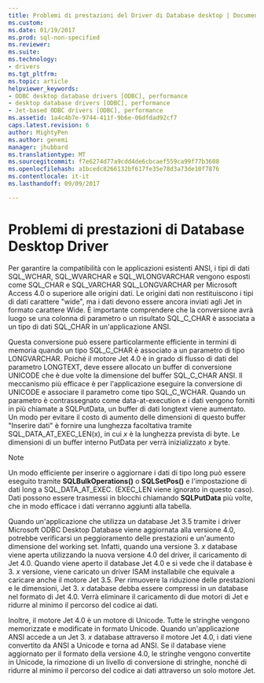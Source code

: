 ```yaml
---
title: Problemi di prestazioni del Driver di Database desktop | Documenti Microsoft
ms.custom: 
ms.date: 01/19/2017
ms.prod: sql-non-specified
ms.reviewer: 
ms.suite: 
ms.technology:
- drivers
ms.tgt_pltfrm: 
ms.topic: article
helpviewer_keywords:
- ODBC desktop database drivers [ODBC], performance
- desktop database drivers [ODBC], performance
- Jet-based ODBC drivers [ODBC], performance
ms.assetid: 1a4c4b7e-9744-411f-9b6e-06dfdad92cf7
caps.latest.revision: 6
author: MightyPen
ms.author: genemi
manager: jhubbard
ms.translationtype: MT
ms.sourcegitcommit: f7e6274d77a9cdd4de6cbcaef559ca99f77b3608
ms.openlocfilehash: a1bcedc8266132bf617fe35e78d3a73de10f7876
ms.contentlocale: it-it
ms.lasthandoff: 09/09/2017

---
```

# <a name="desktop-database-driver-performance-issues"></a>Problemi di prestazioni di Database Desktop Driver
Per garantire la compatibilità con le applicazioni esistenti ANSI, i tipi di dati SQL_WCHAR, SQL_WVARCHAR e SQL_WLONGVARCHAR vengono esposti come SQL_CHAR e SQL_VARCHAR SQL_LONGVARCHAR per Microsoft Access 4.0 o superiore alle origini dati. Le origini dati non restituiscono i tipi di dati carattere "wide", ma i dati devono essere ancora inviati agli Jet in formato carattere Wide. È importante comprendere che la conversione avrà luogo se una colonna di parametro o un risultato SQL_C_CHAR è associata a un tipo di dati SQL_CHAR in un'applicazione ANSI.  
  
 Questa conversione può essere particolarmente efficiente in termini di memoria quando un tipo SQL_C_CHAR è associato a un parametro di tipo LONGVARCHAR. Poiché il motore Jet 4.0 è in grado di flusso di dati del parametro LONGTEXT, deve essere allocato un buffer di conversione UNICODE che è due volte la dimensione del buffer SQL_C_CHAR ANSI. Il meccanismo più efficace è per l'applicazione eseguire la conversione di UNICODE e associare il parametro come tipo SQL_C_WCHAR. Quando un parametro è contrassegnato come data-at-execution e i dati vengono forniti in più chiamate a SQLPutData, un buffer di dati longtext viene aumentato. Un modo per evitare il costo di aumento delle dimensioni di questo buffer "Inserire dati" è fornire una lunghezza facoltativa tramite SQL_DATA_AT_EXEC_LEN(x), in cui *x* è la lunghezza prevista di byte. Le dimensioni di un buffer interno PutData per verrà inizializzato *x* byte.  
  
> [!NOTE]  
>  Un modo efficiente per inserire o aggiornare i dati di tipo long può essere eseguito tramite **SQLBulkOperations()** o **SQLSetPos()** e l'impostazione di dati long a SQL_DATA_AT_EXEC. (EXEC_LEN viene ignorato in questo caso). Dati possono essere trasmessi in blocchi chiamando **SQLPutData** più volte, che in modo efficace i dati verranno aggiunti alla tabella.  
  
 Quando un'applicazione che utilizza un database Jet 3.5 tramite i driver Microsoft ODBC Desktop Database viene aggiornata alla versione 4.0, potrebbe verificarsi un peggioramento delle prestazioni e un'aumento dimensione del working set. Infatti, quando una versione 3. *x* database viene aperta utilizzando la nuova versione 4.0 del driver, il caricamento di Jet 4.0. Quando viene aperto il database Jet 4.0 e si vede che il database è 3. *x* versione, viene caricato un driver ISAM installabile che equivale a caricare anche il motore Jet 3.5. Per rimuovere la riduzione delle prestazioni e le dimensioni, Jet 3. *x* database debba essere compressi in un database nel formato di Jet 4.0. Verrà eliminare il caricamento di due motori di Jet e ridurre al minimo il percorso del codice ai dati.  
  
 Inoltre, il motore Jet 4.0 è un motore di Unicode. Tutte le stringhe vengono memorizzate e modificate in formato Unicode. Quando un'applicazione ANSI accede a un Jet 3. *x* database attraverso il motore Jet 4.0, i dati viene convertito da ANSI a Unicode e torna ad ANSI. Se il database viene aggiornato per il formato della versione 4.0, le stringhe vengono convertite in Unicode, la rimozione di un livello di conversione di stringhe, nonché di ridurre al minimo il percorso del codice ai dati attraverso un solo motore Jet.

